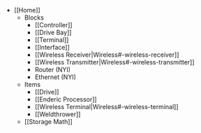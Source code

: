 * [[Home]]
  * Blocks
    * [[Controller]]
    * [[Drive Bay]]
    * [[Terminal]]
    * [[Interface]]
    * [[Wireless Receiver|Wireless#-wireless-receiver]]
    * [[Wireless Transmitter|Wireless#-wireless-transmitter]]
    * Router (NYI)
    * Ethernet (NYI)
  * Items
    * [[Drive]]
    * [[Enderic Processor]]
    * [[Wireless Terminal|Wireless#-wireless-terminal]]
    * [[Weldthrower]]
  * [[Storage Math]]